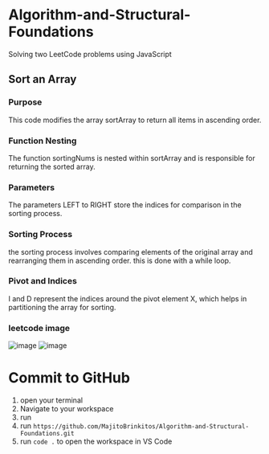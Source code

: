 # Algorithm-and-Structural-Foundations
Solving two LeetCode problems using JavaScript

## Sort an Array

### Purpose
This code modifies the array sortArray to return all items in ascending order.

### Function Nesting
The function sortingNums is nested within sortArray and is responsible for returning the sorted array.

### Parameters
The parameters LEFT to RIGHT store the indices for comparison in the sorting process.

### Sorting Process
the sorting process involves comparing elements of the original array and rearranging them in ascending order. this is done with a while loop.

### Pivot and Indices
I and D represent the indices around the pivot element X, which helps in partitioning the array for sorting.

### leetcode image
![image](https://github.com/user-attachments/assets/c8453caf-178c-4053-bab7-fead57b02399)
![image](https://github.com/user-attachments/assets/07eb8b89-d8c1-4033-b40d-f13314ca135e)


# Commit to GitHub

1. open your terminal
2. Navigate to your workspace
3. run
4. run `https://github.com/MajitoBrinkitos/Algorithm-and-Structural-Foundations.git`
5. run `code .` to open the workspace in VS Code

